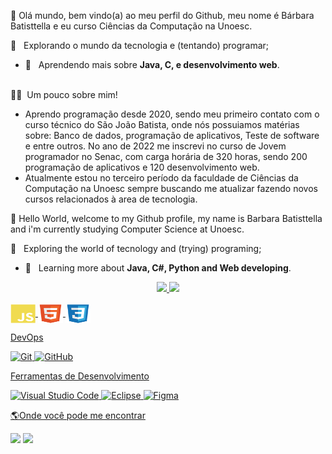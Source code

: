 👩 Olá mundo, bem vindo(a) ao meu perfil do Github, meu nome é Bárbara Batisttella e eu curso Ciências da Computação na Unoesc.

🤔 &nbsp; Explorando o mundo da tecnologia e (tentando) programar;
- 🌱 &nbsp; Aprendendo mais sobre **Java, C, e desenvolvimento web**.
<br>
  👩‍💻&nbsp; Um pouco sobre mim!

-  Aprendo programação desde 2020, sendo meu primeiro contato com o curso técnico do São João Batista, onde nós possuiamos matérias sobre: Banco de dados, programação de aplicativos, Teste de software e entre outros. No ano de 2022 me inscrevi no curso de Jovem programador no Senac, com carga horária de 320 horas, sendo 200 programação de aplicativos e 120 desenvolvimento web.
-  Atualmente estou no terceiro período da faculdade de Ciências da Computação na Unoesc sempre buscando me atualizar fazendo novos cursos relacionados à area de tecnologia.


👩 Hello World, welcome to my Github profile, my name is Barbara Batisttella and i'm currently studying Computer Science at Unoesc.

🤔   &nbsp; Exploring the world of tecnology and (trying) programing;
- 🌱 &nbsp; Learning more about **Java, C#, Python and Web developing**.

<div align="center">
  <a href="https://github.com/BarbaraBatisttella">
  <img height="170em" src="https://github-readme-stats.vercel.app/api?username=BarbaraBatisttella&show_icons=true&theme=synthwave&include_all_commits=true&count_private=true"/>
  <img height="140em" src="https://github-readme-stats.vercel.app/api/top-langs/?username=BarbaraBatisttella&layout=compact&langs_count=7&theme=synthwave"/>
</div>

  <div style="display: inline_block"><br>
  <img align="center" alt="Rafa-Js" height="30" width="40" src="https://raw.githubusercontent.com/devicons/devicon/master/icons/javascript/javascript-plain.svg">
  <img align="center" alt="Rafa-HTML" height="30" width="40" src="https://raw.githubusercontent.com/devicons/devicon/master/icons/html5/html5-original.svg">
  <img align="center" alt="Rafa-CSS" height="30" width="40" src="https://raw.githubusercontent.com/devicons/devicon/master/icons/css3/css3-original.svg">
  
 
</div>
  
  <div>
    <p></p>  
  DevOps
    <p></p>
    
  ![Git](https://img.shields.io/badge/-Git-333333?style=flat&logo=git)
  ![GitHub](https://img.shields.io/badge/-GitHub-333333?style=flat&logo=github)
  

Ferramentas de Desenvolvimento

  ![Visual Studio Code](https://img.shields.io/badge/-Visual%20Studio%20Code-333333?style=flat&logo=visual-studio-code&logoColor=007ACC)
  ![Eclipse](https://img.shields.io/badge/-Eclipse-333333?style=flat&logo=eclipse-ide&logoColor=2C2255)
  ![Figma](https://img.shields.io/badge/-Figma-333333?style=flat&logo=figma&logoColor=007ACC)
  
  </div>
  
  
 <div>
   🌎Onde você pode me encontrar
   <br>
   <p></p>
  <a href = "mailto:batisttellab@gmail.com"><img src="https://img.shields.io/badge/-Gmail-%23333?style=for-the-badge&logo=gmail&logoColor=white" target="_blank"></a>
  <a href="https://instagram.com/barbara_m00n" target="_blank"><img src="https://img.shields.io/badge/-Instagram-%23E4405F?style=for-the-badge&logo=instagram&logoColor=white" target="_blank"></a>
   
 
 </div>
  
  
